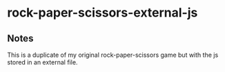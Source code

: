 # rock-paper-scissors-external-js

## Notes
This is a duplicate of my original rock-paper-scissors game but with the js stored in an external file. 
